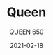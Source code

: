 ---
designer: "Claudio Dondoli - Marco Pocci"
description: "Queen%20chair%20draws%20inspiration%20from%20the%20tradition%2C%20introducing%20contemporary%20elements%20in%20design%2C%20material%20and%20in%20the%20production%20technology.%20Injection%20moulding%20polycarbonate%20chair."
image_primary: "img/Queen_650_01_zoom.jpg"
image_secondary: "img/Queen_650_02_zoom.jpg"
manufacturer: "Pedrali"
href: "https://www.pedrali.it/en/products/catalog/Chair-QUEEN-650/"
subtitle: "QUEEN 650"
tags: 
  - "Pedrali"
  - "Chairs"
title: "Queen"
category: "Chairs"
slug: "/manufacturers/pedrali/chairs/claudio-dondoli-marco-pocci-queen"
date: "2021-02-18"
---